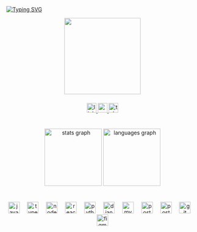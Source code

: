 [![Typing SVG](https://readme-typing-svg.herokuapp.com?font=Poppins+Code&weight=300&size=30&duration=4000&pause=1000&color=FFF&center=true&vCenter=true&random=false&width=1000&lines=Olá!+Meu+nome+é+Nayla+Hilana+✨;Desenvolvedora+Full+Stack)](https://git.io/typing-svg)

<div align="center">
  <img height="200" src="https://cdn.dribbble.com/users/3671336/screenshots/6646593/jelisa_1to1px_animation3.gif"/>
</div>

###

<div align="center">
  <a href="https://www.linkedin.com/in/nayla-hilana-dev/" target="_blank">
    <img src="https://img.shields.io/static/v1?message=LinkedIn&logo=linkedin&label=&color=191724&logoColor=FFF&labelColor=&style=for-the-badge" height="25" alt="linkedin logo"/>
  </a>
  
  <a href="mailto:hilanacs@outlook.com" target="_blank">
    <img src="https://img.shields.io/static/v1?message=Gmail&logo=gmail&label=&color=191724&logoColor=FFF&labelColor=&style=for-the-badge" height="25" alt="gmail logo"/>
  </a>
  <a href="https://t.me/hilanadev" target="_blank">
    <img src="https://img.shields.io/static/v1?message=Telegram&logo=telegram&label=&color=191724&logoColor=FFF&labelColor=&style=for-the-badge" height="25" alt="telegram logo"/>
  </a>
</div>

#

<div align="center">
  <img src="https://github-readme-stats.vercel.app/api?username=hilanasilv&hide_title=true&hide_rank=false&show_icons=true&include_all_commits=false&count_private=true&disable_animations=false&theme=rose_pine&locale=en&hide_border=true&order=1" height="150" alt="stats graph"  />
  <img src="https://github-readme-stats.vercel.app/api/top-langs?username=hilanasilv&locale=en&hide_title=true&layout=compact&card_width=320&langs_count=6&theme=rose_pine&hide_border=true&order=2" height="150" alt="languages graph"  />
</div>

#

<div align="center">
  <img src="https://skillicons.dev/icons?i=js" height="30" alt="javascript logo"  />
  <img width="12" />
  <img src="https://skillicons.dev/icons?i=ts" height="30" alt="typescript logo"  />
  <img width="12" />
  <img src="https://skillicons.dev/icons?i=nodejs" height="30" alt="nodejs logo"  />
  <img width="12" />
  <img src="https://skillicons.dev/icons?i=react" height="30" alt="react logo"  />
  <img width="12" />
  <img src="https://cdn.jsdelivr.net/gh/devicons/devicon/icons/python/python-original.svg" height="30" alt="python logo"  />
  <img width="12" />
  <img src="https://skillicons.dev/icons?i=django" height="30" alt="django logo"  />
  <img width="12" />
  <img src="https://skillicons.dev/icons?i=mysql" height="30" alt="mysql logo"  />
  <img width="12" />
  <img src="https://skillicons.dev/icons?i=postgres" height="30" alt="postgresql logo"  />
  <img width="12" />
  <img src="https://skillicons.dev/icons?i=postman" height="30" alt="postman logo"  />
  <img width="12" />
  <img src="https://skillicons.dev/icons?i=git" height="30" alt="git logo"  />
  <img width="12" />
  <img src="https://skillicons.dev/icons?i=figma" height="30" alt="figma logo"  />
</div>
